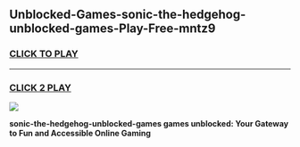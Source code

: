 
## Unblocked-Games-sonic-the-hedgehog-unblocked-games-Play-Free-mntz9
<h3>
<a href="https://premium76.site?title=sonic-the-hedgehog-unblocked-games&ref=10A">CLICK TO PLAY</a></h3>
<hr>

<h3>
<a href="https://premium76.site?title=sonic-the-hedgehog-unblocked-games&ref=10A">CLICK 2 PLAY</a>
  
</h3>

<a href="https://premium76.site?title=sonic-the-hedgehog-unblocked-games&ref=10A"><img src="https://clearcache.store/games.png"></a>


**sonic-the-hedgehog-unblocked-games games unblocked: Your Gateway to Fun and Accessible Online Gaming**
